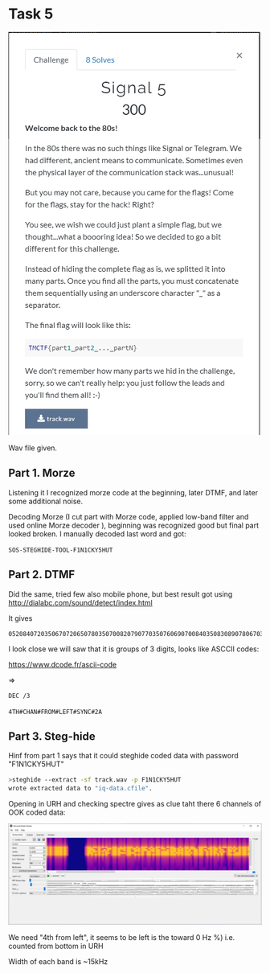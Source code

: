 # Task 5

![text](img/cts_task5.png)

Wav file given.

## Part 1. Morze
Listening it I recognized morze code at the beginning, later DTMF, and later some additional noise.

Decoding Morze (I cut part with Morze code, applied low-band filter and used online Morze decoder ), beginning was recognized good but final part looked broken.
I manually decoded last word and got:

```SOS-STEGHIDE-TOOL-F1N1CKY5HUT```

## Part 2. DTMF

Did the same, tried few also mobile phone, but best result got using http://dialabc.com/sound/detect/index.html

It gives 
```
05208407203506707206507803507008207907703507606907008403508308907806703505065
```

I look close we will saw that it is groups of 3 digits, looks like ASCCII codes:

https://www.dcode.fr/ascii-code

=>


```
DEC /3

4TH#CHAN#FROM#LEFT#SYNC#2A
```

## Part 3. Steg-hide
Hinf from part 1 says that it could steghide coded data with password "F1N1CKY5HUT"

```bash
>steghide --extract -sf track.wav -p F1N1CKY5HUT
wrote extracted data to "iq-data.cfile".
```

Opening in URH and checking spectre gives as clue taht there 6 channels of OOK coded data:

![Spectre](img/task5_part3_spectre.png)

We need "4th from left", it seems to be left is the toward 0 Hz %) i.e. counted from bottom in URH

Width of each band is ~15kHz

